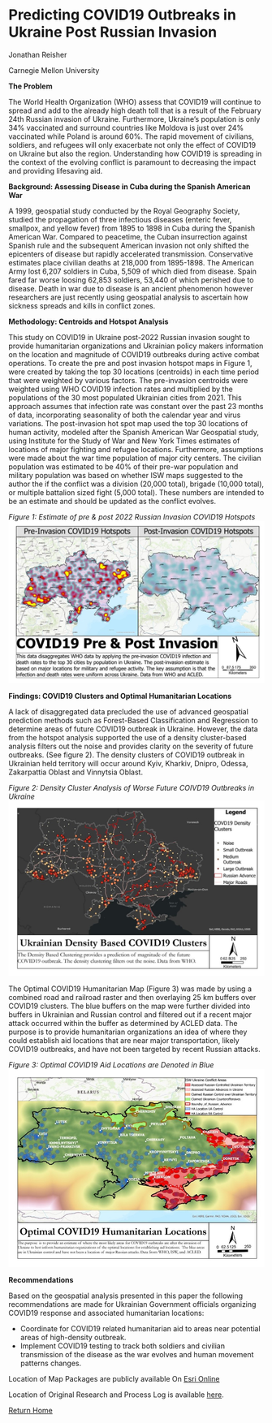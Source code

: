 

# Predicting COVID19 Outbreaks in Ukraine Post Russian Invasion 

 Jonathan Reisher
 
 Carnegie Mellon University
                                              

**The Problem**

The World Health Organization (WHO) assess that COVID19 will continue to spread and add to the already high death toll that is a result of the February 24th Russian invasion of Ukraine.  Furthermore, Ukraine’s population is only 34% vaccinated and surround countries like Moldova is just over 24% vaccinated while Poland is around 60%.  The rapid movement of civilians, soldiers, and refugees will only exacerbate not only the effect of COVID19 on Ukraine but also the region. Understanding how COVID19 is spreading in the context of the evolving conflict is paramount to decreasing the impact and providing lifesaving aid. 

**Background: Assessing Disease in Cuba during the Spanish American War**

A 1999, geospatial study conducted by the Royal Geography Society, studied the propagation of three infectious diseases (enteric fever, smallpox, and yellow fever) from 1895 to 1898 in Cuba during the Spanish American War.  Compared to peacetime, the Cuban insurrection against Spanish rule and the subsequent American invasion not only shifted the epicenters of disease but rapidly accelerated transmission.  Conservative estimates place civilian deaths at 218,000 from 1895-1898.  The American Army lost 6,207 soldiers in Cuba, 5,509 of which died from disease. Spain fared far worse loosing 62,853 soldiers, 53,440 of which perished due to disease.  Death in war due to disease is an ancient phenomenon however researchers are just recently using geospatial analysis to ascertain how sickness spreads and kills in conflict zones. 

**Methodology: Centroids and Hotspot Analysis**

This study on COVID19 in Ukraine post-2022 Russian invasion sought to provide humanitarian organizations and Ukrainian policy makers information on the location and magnitude of COVID19 outbreaks during active combat operations. To create the pre and post invasion hotspot maps in Figure 1, were created by taking the top 30 locations (centroids) in each time period that were weighted by various factors. The pre-invasion centroids were weighted using WHO COVID19 infection rates and multiplied by the populations of the 30 most populated Ukrainian cities from 2021.  This approach assumes that infection rate was constant over the past 23 months of data, incorporating seasonality of both the calendar year and virus variations. The post-invasion hot spot map used the top 30 locations of human activity, modeled after the Spanish American War Geospatial study, using Institute for the Study of War and New York Times estimates of locations of major fighting and refugee locations.  Furthermore, assumptions were made about the war time population of major city centers. The civilian population was estimated to be 40% of their pre-war population and military population was based on whether ISW maps suggested to the author the if the conflict was a division (20,000 total), brigade (10,000 total), or multiple battalion sized fight (5,000 total). These numbers are intended to be an estimate and should be updated as the conflict evolves.

 
   _Figure 1: Estimate of pre & post 2022 Russian Invasion COVID19 Hotspots_
  ![COVID Hotspots](/Pictures/COVID.jpg)
    
**Findings: COVID19 Clusters and Optimal Humanitarian Locations**

A lack of disaggregated data precluded the use of advanced geospatial prediction methods such as Forest-Based Classification and Regression to determine areas of future COVID19 outbreak in Ukraine. However, the data from the hotspot analysis supported the use of a density cluster-based analysis filters out the noise and provides clarity on the severity of future outbreaks. (See figure 2). The density clusters of COVID19 outbreak in Ukrainian held territory will occur around Kyiv, Kharkiv, Dnipro, Odessa, Zakarpattia Oblast and Vinnytsia Oblast. 

_Figure 2: Density Cluster Analysis of Worse Future COIVD19 Outbreaks in Ukraine_
![Density Clusters](/Pictures/Clusters.jpg)

The Optimal COVID19 Humanitarian Map (Figure 3) was made by using a combined road and railroad raster and then overlaying 25 km buffers over COVID19 clusters. The blue buffers on the map were further divided into buffers in Ukrainian and Russian control and filtered out if a recent major attack occurred within the buffer as determined by ACLED data.  The purpose is to provide humanitarian organizations an idea of where they could establish aid locations that are near major transportation, likely COVID19 outbreaks, and have not been targeted by recent Russian attacks. 

_Figure 3: Optimal COVID19 Aid Locations are Denoted in Blue_
![HA Locations](/Pictures/HA.jpg)

**Recommendations**
	
Based on the geospatial analysis presented in this paper the following recommendations are made for Ukrainian Government officials organizing COVID19 response and associated humanitarian locations:

* Coordinate for COVID19 related humanitarian aid to areas near potential areas of high-density outbreak.
* Implement COVID19 testing to track both soldiers and civilian transmission of the disease as the war evolves and human movement patterns changes.


Location of Map Packages are publicly available On [Esri Online](https://carnegiemellon.maps.arcgis.com/home/item.html?id=0d42ec730b854f2f99a75da639629651#overview)

Location of Original Research and Process Log is available [here](https://drive.google.com/drive/folders/1X3u7OzEkXFfGoG8fMCrUOGu44GkBk0YG?usp=sharing). 


[Return Home](README.md)

    
 
